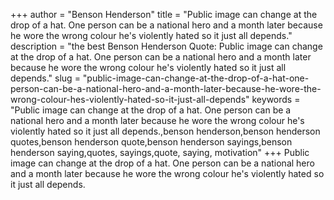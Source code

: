 +++
author = "Benson Henderson"
title = "Public image can change at the drop of a hat. One person can be a national hero and a month later because he wore the wrong colour he's violently hated so it just all depends."
description = "the best Benson Henderson Quote: Public image can change at the drop of a hat. One person can be a national hero and a month later because he wore the wrong colour he's violently hated so it just all depends."
slug = "public-image-can-change-at-the-drop-of-a-hat-one-person-can-be-a-national-hero-and-a-month-later-because-he-wore-the-wrong-colour-hes-violently-hated-so-it-just-all-depends"
keywords = "Public image can change at the drop of a hat. One person can be a national hero and a month later because he wore the wrong colour he's violently hated so it just all depends.,benson henderson,benson henderson quotes,benson henderson quote,benson henderson sayings,benson henderson saying,quotes, sayings,quote, saying, motivation"
+++
Public image can change at the drop of a hat. One person can be a national hero and a month later because he wore the wrong colour he's violently hated so it just all depends.
